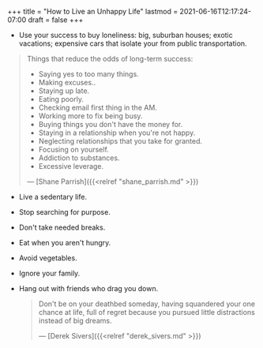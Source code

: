 +++
title = "How to Live an Unhappy Life"
lastmod = 2021-06-16T12:17:24-07:00
draft = false
+++

-   Use your success to buy loneliness: big, suburban houses; exotic vacations; expensive cars that isolate your from public transportation.

> Things that reduce the odds of long-term success:
>
> -   Saying yes to too many things.
> -   Making excuses..
> -   Staying up late.
> -   Eating poorly.
> -   Checking email first thing in the AM.
> -   Working more to fix being busy.
> -   Buying things you don't have the money for.
> -   Staying in a relationship when you're not happy.
> -   Neglecting relationships that you take for granted.
> -   Focusing on yourself.
> -   Addiction to substances.
> -   Excessive leverage.
>
> — [Shane Parrish]({{<relref "shane_parrish.md" >}})

-   Live a sedentary life.
-   Stop searching for purpose.
-   Don't take needed breaks.
-   Eat when you aren't hungry.
-   Avoid vegetables.
-   Ignore your family.
-   Hang out with friends who drag you down.

    > Don't be on your deathbed someday, having squandered your one chance at life, full of regret because you pursued little distractions instead of big dreams.
    >
    > — [Derek Sivers]({{<relref "derek_sivers.md" >}})